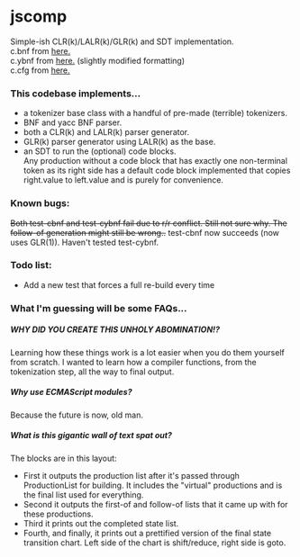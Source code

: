 # jscomp

Simple-ish CLR(k)/LALR(k)/GLR(k) and SDT implementation.  
c.bnf from [here.](https://cs.wmich.edu/~gupta/teaching/cs4850/sumII06/The%20syntax%20of%20C%20in%20Backus-Naur%20form.htm)  
c.ybnf from [here.](http://www.cs.man.ac.uk/~pjj/bnf/c_syntax.bnf) (slightly modified formatting)  
c.cfg from [here.](https://www.cs.dartmouth.edu/~mckeeman/cs48/references/c.html)  

### This codebase implements...
* a tokenizer base class with a handful of pre-made (terrible) tokenizers.
* BNF and yacc BNF parser.  
* both a CLR(k) and LALR(k) parser generator.  
* GLR(k) parser generator using LALR(k) as the base.  
* an SDT to run the (optional) code blocks.  
 Any production without a code block that has exactly one non-terminal token as its right side has a default code block implemented that copies right.value to left.value and is purely for convenience.

### Known bugs:

~~Both test-cbnf and test-cybnf fail due to r/r conflict. Still not sure why. The follow-of generation might still be wrong..~~
test-cbnf now succeeds (now uses GLR(1)). Haven't tested test-cybnf.

### Todo list:

* Add a new test that forces a full re-build every time

### What I'm guessing will be some FAQs...

##### WHY DID YOU CREATE THIS UNHOLY ABOMINATION!?
Learning how these things work is a lot easier when you do them yourself from scratch. I wanted to learn how a compiler functions, from the tokenization step, all the way to final output.

##### Why use ECMAScript modules?
Because the future is now, old man.

##### What is this gigantic wall of text spat out?
The blocks are in this layout:
* First it outputs the production list after it's passed through ProductionList for building. It includes the "virtual" productions and is the final list used for everything.
* Second it outputs the first-of and follow-of lists that it came up with for these productions.
* Third it prints out the completed state list.
* Fourth, and finally, it prints out a prettified version of the final state transition chart. Left side of the chart is shift/reduce, right side is goto.
